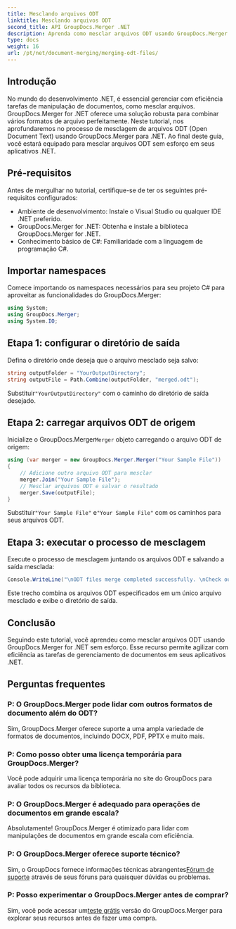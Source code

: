 ```yaml
---
title: Mesclando arquivos ODT
linktitle: Mesclando arquivos ODT
second_title: API GroupDocs.Merger .NET
description: Aprenda como mesclar arquivos ODT usando GroupDocs.Merger for .NET sem esforço. Aprimore seus recursos de gerenciamento de documentos com esta biblioteca poderosa.
type: docs
weight: 16
url: /pt/net/document-merging/merging-odt-files/
---
```

## Introdução
No mundo do desenvolvimento .NET, é essencial gerenciar com eficiência tarefas de manipulação de documentos, como mesclar arquivos. GroupDocs.Merger for .NET oferece uma solução robusta para combinar vários formatos de arquivo perfeitamente. Neste tutorial, nos aprofundaremos no processo de mesclagem de arquivos ODT (Open Document Text) usando GroupDocs.Merger para .NET. Ao final deste guia, você estará equipado para mesclar arquivos ODT sem esforço em seus aplicativos .NET.
## Pré-requisitos
Antes de mergulhar no tutorial, certifique-se de ter os seguintes pré-requisitos configurados:
- Ambiente de desenvolvimento: Instale o Visual Studio ou qualquer IDE .NET preferido.
- GroupDocs.Merger for .NET: Obtenha e instale a biblioteca GroupDocs.Merger for .NET.
- Conhecimento básico de C#: Familiaridade com a linguagem de programação C#.

## Importar namespaces
Comece importando os namespaces necessários para seu projeto C# para aproveitar as funcionalidades do GroupDocs.Merger:
```csharp
using System; 
using GroupDocs.Merger;
using System.IO;
```
## Etapa 1: configurar o diretório de saída
Defina o diretório onde deseja que o arquivo mesclado seja salvo:
```csharp
string outputFolder = "YourOutputDirectory";
string outputFile = Path.Combine(outputFolder, "merged.odt");
```
 Substituir`"YourOutputDirectory"` com o caminho do diretório de saída desejado.
## Etapa 2: carregar arquivos ODT de origem
 Inicialize o GroupDocs.Merger`Merger` objeto carregando o arquivo ODT de origem:
```csharp
using (var merger = new GroupDocs.Merger.Merger("Your Sample File"))
{
    // Adicione outro arquivo ODT para mesclar
    merger.Join("Your Sample File");
    // Mesclar arquivos ODT e salvar o resultado
    merger.Save(outputFile);
}
```
 Substituir`"Your Sample File"` e`"Your Sample File"` com os caminhos para seus arquivos ODT.
## Etapa 3: executar o processo de mesclagem
Execute o processo de mesclagem juntando os arquivos ODT e salvando a saída mesclada:
```csharp
Console.WriteLine("\nODT files merge completed successfully. \nCheck output in {0}", outputFolder);
```
Este trecho combina os arquivos ODT especificados em um único arquivo mesclado e exibe o diretório de saída.

## Conclusão
Seguindo este tutorial, você aprendeu como mesclar arquivos ODT usando GroupDocs.Merger for .NET sem esforço. Esse recurso permite agilizar com eficiência as tarefas de gerenciamento de documentos em seus aplicativos .NET.

## Perguntas frequentes
### P: O GroupDocs.Merger pode lidar com outros formatos de documento além do ODT?
Sim, GroupDocs.Merger oferece suporte a uma ampla variedade de formatos de documentos, incluindo DOCX, PDF, PPTX e muito mais.
### P: Como posso obter uma licença temporária para GroupDocs.Merger?
Você pode adquirir uma licença temporária no site do GroupDocs para avaliar todos os recursos da biblioteca.
### P: O GroupDocs.Merger é adequado para operações de documentos em grande escala?
Absolutamente! GroupDocs.Merger é otimizado para lidar com manipulações de documentos em grande escala com eficiência.
### P: O GroupDocs.Merger oferece suporte técnico?
 Sim, o GroupDocs fornece informações técnicas abrangentes[Fórum de suporte](https://forum.groupdocs.com/c/merger/32) através de seus fóruns para quaisquer dúvidas ou problemas.
### P: Posso experimentar o GroupDocs.Merger antes de comprar?
 Sim, você pode acessar um[teste grátis](https://releases.groupdocs.com/) versão do GroupDocs.Merger para explorar seus recursos antes de fazer uma compra.